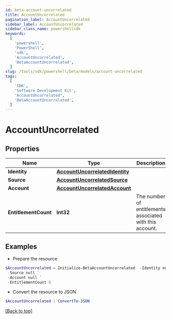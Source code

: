 ```yaml
---
id: beta-account-uncorrelated
title: AccountUncorrelated
pagination_label: AccountUncorrelated
sidebar_label: AccountUncorrelated
sidebar_class_name: powershellsdk
keywords:
  [
    'powershell',
    'PowerShell',
    'sdk',
    'AccountUncorrelated',
    'BetaAccountUncorrelated',
  ]
slug: /tools/sdk/powershell/beta/models/account-uncorrelated
tags:
  [
    'SDK',
    'Software Development Kit',
    'AccountUncorrelated',
    'BetaAccountUncorrelated',
  ]
---
```


# AccountUncorrelated

## Properties

| Name | Type | Description | Notes |
| --- | --- | --- | --- |
| **Identity** | [**AccountUncorrelatedIdentity**](account-uncorrelated-identity) |  | [required] |
| **Source** | [**AccountUncorrelatedSource**](account-uncorrelated-source) |  | [required] |
| **Account** | [**AccountUncorrelatedAccount**](account-uncorrelated-account) |  | [required] |
| **EntitlementCount** | **Int32** | The number of entitlements associated with this account. | [optional] |

## Examples

- Prepare the resource

```powershell
$AccountUncorrelated = Initialize-BetaAccountUncorrelated  -Identity null `
 -Source null `
 -Account null `
 -EntitlementCount 0
```

- Convert the resource to JSON

```powershell
$AccountUncorrelated | ConvertTo-JSON
```

[[Back to top]](#)
